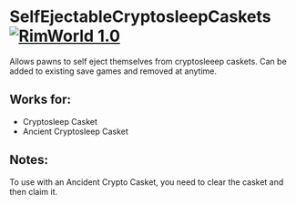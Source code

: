 # SelfEjectableCryptosleepCaskets [![RimWorld 1.0](https://img.shields.io/badge/RimWorld-1.0-brightgreen.svg)](http://rimworldgame.com/) 

Allows pawns to self eject themselves from cryptosleeep caskets. Can be added to existing save games and removed at anytime.

## Works for:
- Cryptosleep Casket
- Ancient Cryptosleep Casket

## Notes:
To use with an Ancident Crypto Casket, you need to clear the casket and then claim it.
